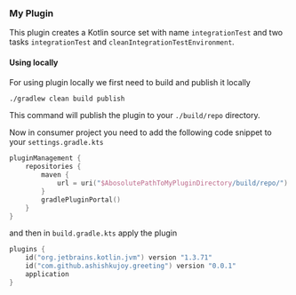 ### My Plugin
This plugin creates a Kotlin source set with name `integrationTest` and two tasks
`integrationTest` and `cleanIntegrationTestEnvironment`.

#### Using locally
For using plugin locally we first need to build and publish it locally

```bash
./gradlew clean build publish
```

This command will publish the plugin to your `./build/repo` directory.

Now in consumer project you need to add the following code snippet to your `settings.gradle.kts`

```kotlin
pluginManagement {
    repositories {
        maven {
            url = uri("$AbosolutePathToMyPluginDirectory/build/repo/")
        }
        gradlePluginPortal()
    }
}
```

and then in `build.gradle.kts` apply the plugin
```kotlin
plugins {
    id("org.jetbrains.kotlin.jvm") version "1.3.71"
    id("com.github.ashishkujoy.greeting") version "0.0.1"
    application
}
```

